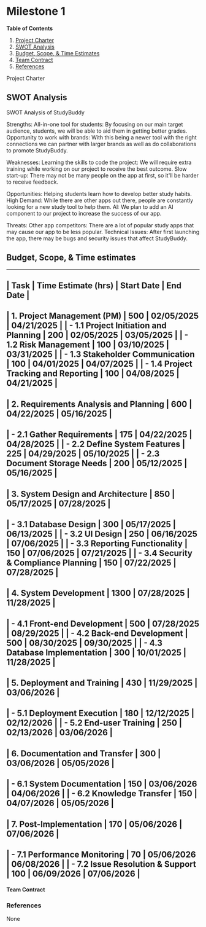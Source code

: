 # Milestone 1
**Table of Contents**
1. [Project Charter](#project-charter)
2. [SWOT Analysis](#swot-analysis)
3. [Budget, Scope, & Time Estimates](#budget-scope--time-estimates)
4. [Team Contract](#team-contract)
5. [References](#references)

Project Charter



## SWOT Analysis

SWOT Analysis of StudyBuddy

Strengths: 
All-in-one tool for students: By focusing on our main target audience, students, we will be able to aid them in getting better grades.
Opportunity to work with brands: With this being a newer tool with the right connections we can partner with larger brands as well as do collaborations to promote StudyBuddy.

Weaknesses: 
Learning the skills to code the project: We will require extra training while working on our project to receive the best outcome.
Slow start-up: There may not be many people on the app at first, so it'll be harder to receive feedback.

Opportunities:
 Helping students learn how to develop better study habits.
High Demand: While there are other apps out there, people are constantly looking for a new study tool to help them.
AI: We plan to add an AI component to our project to increase the success of our app.

Threats: 
Other app competitors: There are a lot of popular study apps that may cause our app to be less popular.
Technical Issues: After first launching the app, there may be bugs and security issues that affect StudyBuddy.


## Budget, Scope, & Time estimates
------------------------------------------------------------
| Task                                      | Time Estimate (hrs) | Start Date  | End Date    |
------------------------------------------------------------
| **1. Project Management (PM)**            | 500                 | 02/05/2025  | 04/21/2025  |
| - 1.1 Project Initiation and Planning     | 200                 | 02/05/2025  | 03/05/2025  |
| - 1.2 Risk Management                     | 100                 | 03/10/2025  | 03/31/2025  |
| - 1.3 Stakeholder Communication           | 100                 | 04/01/2025  | 04/07/2025  |
| - 1.4 Project Tracking and Reporting      | 100                 | 04/08/2025  | 04/21/2025  |
------------------------------------------------------------
| **2. Requirements Analysis and Planning** | 600                 | 04/22/2025  | 05/16/2025  |
------------------------------------------------------------
| - 2.1 Gather Requirements                 | 175                 | 04/22/2025  | 04/28/2025  |
| - 2.2 Define System Features              | 225                 | 04/29/2025  | 05/10/2025  |
| - 2.3 Document Storage Needs              | 200                 | 05/12/2025  | 05/16/2025  |
------------------------------------------------------------
| **3. System Design and Architecture**     | 850                 | 05/17/2025  | 07/28/2025  |
------------------------------------------------------------
| - 3.1 Database Design                     | 300                 | 05/17/2025  | 06/13/2025  |
| - 3.2 UI Design                           | 250                 | 06/16/2025  | 07/06/2025  |
| - 3.3 Reporting Functionality             | 150                 | 07/06/2025  | 07/21/2025  |
| - 3.4 Security & Compliance Planning      | 150                 | 07/22/2025  | 07/28/2025  |
------------------------------------------------------------
| **4. System Development**                 | 1300                | 07/28/2025  | 11/28/2025  |
------------------------------------------------------------
| - 4.1 Front-end Development               | 500                 | 07/28/2025  | 08/29/2025  |
| - 4.2 Back-end Development                | 500                 | 08/30/2025  | 09/30/2025  |
| - 4.3 Database Implementation             | 300                 | 10/01/2025  | 11/28/2025  |
------------------------------------------------------------
| **5. Deployment and Training**            | 430                 | 11/29/2025  | 03/06/2026  |
------------------------------------------------------------
| - 5.1 Deployment Execution                | 180                 | 12/12/2025  | 02/12/2026  |
| - 5.2 End-user Training                   | 250                 | 02/13/2026  | 03/06/2026  |
------------------------------------------------------------
| **6. Documentation and Transfer**         | 300                 | 03/06/2026  | 05/05/2026  |
------------------------------------------------------------
| - 6.1 System Documentation                | 150                 | 03/06/2026  | 04/06/2026  |
| - 6.2 Knowledge Transfer                  | 150                 | 04/07/2026  | 05/05/2026  |
------------------------------------------------------------
| **7. Post-Implementation**                | 170                 | 05/06/2026  | 07/06/2026  |
------------------------------------------------------------
| - 7.1 Performance Monitoring              | 70                  | 05/06/2026  | 06/08/2026  |
| - 7.2 Issue Resolution & Support          | 100                 | 06/09/2026  | 07/06/2026  |
------------------------------------------------------------


#### Team Contract
### References
None
